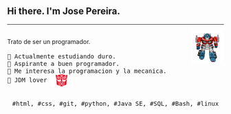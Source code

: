 ## Hi there. I'm Jose Pereira.

---
<p>
  <img src="https://github.com/kenjin6576/kenjin6576/blob/main/optimus.gif?raw=true" align="right" width="15%"/>
  <br>Trato de ser un programador.
  <samp>
    <br>
    <br>🔹 Actualmente estudiando duro.
    <br>🔹 Aspirante a buen programador. 
    <br>🔹 Me interesa la programacion y la mecanica.
    <br>🔹 JDM lover
    <img src="https://github.com/kenjin6576/kenjin6576/blob/main/atuobot.png?raw=true" align="center" width="10%"/>
  </samp>
  <br>
  <br>
</p>

<p align="center">
  <samp>
    #html, #css, #git, #python, #Java SE, #SQL, #Bash, #linux 
  </samp>
</p>

